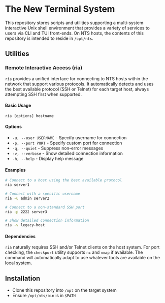 # The New Terminal System
This repository stores scripts and utilities supporting a multi-system interactive Unix shell environment that provides a variety of services to users via CLI and TUI front-ends. On NTS hosts, the contents of this repository is intended to reside in `/opt/nts`.

## Utilities

### Remote Interactive Access (ria)

`ria` provides a unified interface for connecting to NTS hosts within the network that support various protocols. It automatically detects and uses the best available protocol (SSH or Telnet) for each target host, always attempting SSH first when supported.

#### Basic Usage

```
ria [options] hostname
```

#### Options

- `-u, --user USERNAME` - Specify username for connection
- `-p, --port PORT` - Specify custom port for connection
- `-q, --quiet` - Suppress non-error messages
- `-v, --verbose` - Show detailed connection information
- `-h, --help` - Display help message

#### Examples

```bash
# Connect to a host using the best available protocol
ria server1

# Connect with a specific username
ria -u admin server2

# Connect to a non-standard SSH port
ria -p 2222 server3

# Show detailed connection information
ria -v legacy-host
```

#### Dependencies

`ria` naturally requires SSH and/or Telnet clients on the host system. For port checking, the `checkport` utility supports `nc` and `nmap` if available. The command will automatically adapt to use whatever tools are available on the local system.

## Installation
- Clone this repository into `/opt` on the target system
- Ensure `/opt/nts/bin` is in `$PATH`
